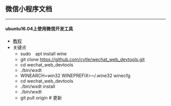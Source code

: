 ## 微信小程序文档
***
#### ubuntu16.04上使用微信开发工具
  - [教程](https://www.jianshu.com/p/fe6ef14b02a3)
  - 关键点
    - sudo　apt install wine
    - git clone https://github.com/cytle/wechat_web_devtools.git
    - cd wechat_web_devtools
    - ./bin/wxdt
    - WINEARCH=win32 WINEPREFIX=~/.wine32 winecfg
    - cd wechat_web_devtools
    - ./bin/wxdt install
    - ./bin/wxdt
    - git pull origin # 更新

